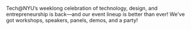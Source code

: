 Tech@NYU’s weeklong celebration of technology, design, and entrepreneurship is back—and our event lineup is better than ever! We've got workshops, speakers, panels, demos, and a party!
